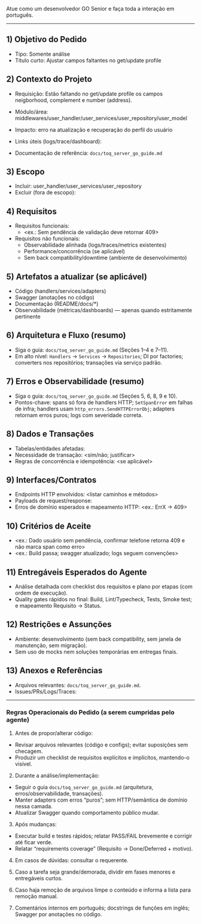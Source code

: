 Atue como um desenvolvedor GO Senior e faça toda a interação em português.

---

## 1) Objetivo do Pedido
- Tipo: Somente análise
- Título curto: Ajustar campos faltantes no get/update profile

## 2) Contexto do Projeto
- Requisição: Estão faltando no get/update profile os campos neigborhood, complement e number (address).

- Módulo/área: middlewares/user_handler/user_services/user_repository/user_model
- Impacto: erro na atualização e recuperação do perfil do usuário
- Links úteis (logs/trace/dashboard): <opcional>
- Documentação de referência: `docs/toq_server_go_guide.md`

## 3) Escopo
- Incluir: user_handler/user_services/user_repository
- Excluir (fora de escopo): <itens out-of-scope>

## 4) Requisitos
- Requisitos funcionais:
  - <ex.: Sem pendência de validação deve retornar 409>
- Requisitos não funcionais:
  - Observabilidade alinhada (logs/traces/metrics existentes)
  - Performance/concorrência (se aplicável)
  - Sem back compatibility/downtime (ambiente de desenvolvimento)

## 5) Artefatos a atualizar (se aplicável)
- Código (handlers/services/adapters)
- Swagger (anotações no código)
- Documentação (README/docs/*)
- Observabilidade (métricas/dashboards) — apenas quando estritamente pertinente

## 6) Arquitetura e Fluxo (resumo)
- Siga o guia: `docs/toq_server_go_guide.md` (Seções 1–4 e 7–11).
- Em alto nível: `Handlers` → `Services` → `Repositories`; DI por factories; converters nos repositórios; transações via serviço padrão.

## 7) Erros e Observabilidade (resumo)
- Siga o guia: `docs/toq_server_go_guide.md` (Seções 5, 6, 8, 9 e 10).
- Pontos-chave: spans só fora de handlers HTTP; `SetSpanError` em falhas de infra; handlers usam `http_errors.SendHTTPErrorObj`; adapters retornam erros puros; logs com severidade correta.

## 8) Dados e Transações
- Tabelas/entidades afetadas: <listar>
- Necessidade de transação: <sim/não; justificar>
- Regras de concorrência e idempotência: <se aplicável>

## 9) Interfaces/Contratos
- Endpoints HTTP envolvidos: <listar caminhos e métodos>
- Payloads de request/response: <resumo>
- Erros de domínio esperados e mapeamento HTTP: <ex.: ErrX → 409>

## 10) Critérios de Aceite
- <ex.: Dado usuário sem pendência, confirmar telefone retorna 409 e não marca span como erro>
- <ex.: Build passa; swagger atualizado; logs seguem convenções>

## 11) Entregáveis Esperados do Agente
- Análise detalhada com checklist dos requisitos e plano por etapas (com ordem de execução).
- Quality gates rápidos no final: Build, Lint/Typecheck, Tests, Smoke test; e mapeamento Requisito → Status.

## 12) Restrições e Assunções
- Ambiente: desenvolvimento (sem back compatibility, sem janela de manutenção, sem migração).
- Sem uso de mocks nem soluções temporárias em entregas finais.

## 13) Anexos e Referências
- Arquivos relevantes: `docs/toq_server_go_guide.md`.
- Issues/PRs/Logs/Traces: <links>

---

### Regras Operacionais do Pedido (a serem cumpridas pelo agente)

1) Antes de propor/alterar código:
- Revisar arquivos relevantes (código e configs); evitar suposições sem checagem.
- Produzir um checklist de requisitos explícitos e implícitos, mantendo-o visível.

2) Durante a análise/implementação:
- Seguir o guia `docs/toq_server_go_guide.md` (arquitetura, erros/observabilidade, transações).
- Manter adapters com erros “puros”; sem HTTP/semântica de domínio nessa camada.
- Atualizar Swagger quando comportamento público mudar.

3) Após mudanças:
- Executar build e testes rápidos; relatar PASS/FAIL brevemente e corrigir até ficar verde.
- Relatar “requirements coverage” (Requisito → Done/Deferred + motivo).

4) Em casos de dúvidas: consultar o requerente.

5) Caso a tarefa seja grande/demorada, dividir em fases menores e entregáveis curtos.

6) Caso haja remoção de arquivos limpe o conteúdo e informa a lista para remoção manual.

7) Comentários internos em português; docstrings de funções em inglês; Swagger por anotações no código.